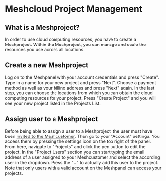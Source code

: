 # Meshcloud Project Management

## What is a Meshproject?

In order to use cloud computing resources, you have to create a Meshproject. Within the Meshproject, you can manage and scale the resources you use across all locations.

## Create a new Meshproject

Log on to the Meshpanel with your account credentials and press "Create". Type in a name for your new project and press "Next". Choose a payment method as well as your billing address and press "Next" again. In the last step, you can choose the locations from which you can obtain the cloud computing resources for your project. Press "Create Project" and you will see your new project listed in the Projects List.

## Assign user to a Meshproject

Before being able to assign a user to a Meshproject, the user must have been [invited to the Meshcustomer](customer.md). Then go to your "Account" settings. You access them by pressing the settings icon on the top right of the panel. From here, navigate to "Projects" and click the pen button to edit the project. In the "Project Users" section you can start typing the email address of a user assigned to your Meshcustomer and select the according user in the dropdown. Press the "+" to actually add this user to the project. Note that only users with a valid account on the Meshpanel can access your projects.
